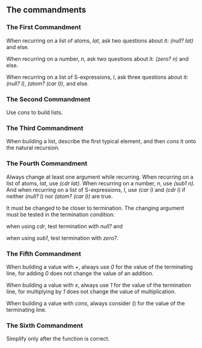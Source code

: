 ## The commandments

### The First Commandment

When recurring on a list of atoms, _lat_, ask two questions about it:
_(null? lat)_ and else.

When recurring on a number, _n_, ask two questions about it:
_(zero? n)_ and else.

When recurring on a list of S-expressions, _l_, ask three questions
about it: _(null? l)_, _(atom? (car l))_, and else.

### The Second Commandment

Use _cons_ to build lists.

### The Third Commandment

When building a list, describe the first typical element, and
then _cons_ it onto the natural recursion.

### The Fourth Commandment

Always change at least one argument while recurring. When
recurring on a list of atoms, _lat_, use _(cdr lat)_. When
recurring on a number, _n_, use _(sub1 n)_. And when
recurring on a list of S-expressions, _l_, use _(car l)_ and
_(cdr l)_ if neither _(null? l)_ nor _(atom? (car l))_ are true.

It must be changed to be closer to termination. The changing
argument must be tested in the termination condition:

when using _cdr_, test termination with _null?_ and

when using _sub1_, test termination with _zero?_.

### The Fifth Commandment

When building a value with _+_, always use _0_ for the value of
the terminating line, for adding _0_ does not change the value of
an addition.

When building a value with _x_, always use _1_ for the value of
the termination line, for multiplying by _1_ does not change the
value of multiplication.

When building a value with _cons_, always consider () for the value
of the terminating line.

### The Sixth Commandment

Simplify only after the function is correct.

